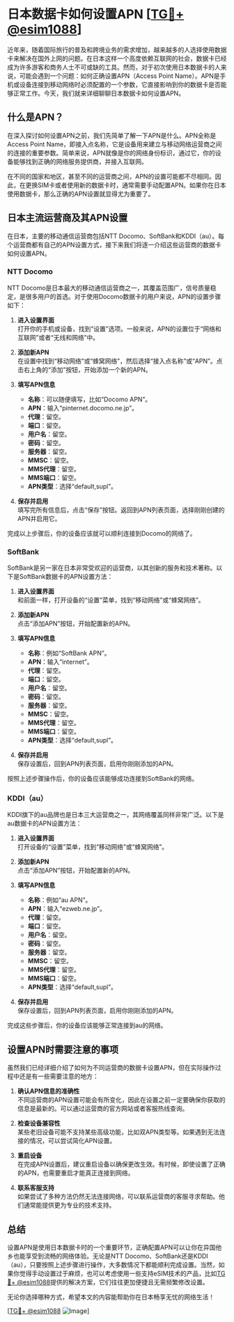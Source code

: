 # 日本数据卡如何设置APN [[TG💪+ @esim1088](https://t.me/s/esim1088)]

近年来，随着国际旅行的普及和跨境业务的需求增加，越来越多的人选择使用数据卡来解决在国外上网的问题。在日本这样一个高度依赖互联网的社会，数据卡已经成为许多游客和商务人士不可或缺的工具。然而，对于初次使用日本数据卡的人来说，可能会遇到一个问题：如何正确设置APN（Access Point Name）。APN是手机或设备连接到移动网络时必须配置的一个参数，它直接影响到你的数据卡是否能够正常工作。今天，我们就来详细聊聊日本数据卡如何设置APN。

## 什么是APN？

在深入探讨如何设置APN之前，我们先简单了解一下APN是什么。APN全称是Access Point Name，即接入点名称，它是设备用来建立与移动网络运营商之间的连接的重要参数。简单来说，APN就像是你的网络身份标识，通过它，你的设备能够找到正确的网络服务提供商，并接入互联网。

在不同的国家和地区，甚至不同的运营商之间，APN的设置可能都不尽相同。因此，在更换SIM卡或者使用新的数据卡时，通常需要手动配置APN。如果你在日本使用数据卡，那么正确的APN设置就显得尤为重要了。

## 日本主流运营商及其APN设置

在日本，主要的移动通信运营商包括NTT Docomo、SoftBank和KDDI（au）。每个运营商都有自己的APN设置方式，接下来我们将逐一介绍这些运营商的数据卡如何设置APN。

### NTT Docomo

NTT Docomo是日本最大的移动通信运营商之一，其覆盖范围广，信号质量稳定，是很多用户的首选。对于使用Docomo数据卡的用户来说，APN的设置步骤如下：

1. **进入设置界面**  
   打开你的手机或设备，找到“设置”选项。一般来说，APN的设置位于“网络和互联网”或者“无线和网络”中。

2. **添加新APN**  
   在设置中找到“移动网络”或“蜂窝网络”，然后选择“接入点名称”或“APN”。点击右上角的“添加”按钮，开始添加一个新的APN。

3. **填写APN信息**  
   - **名称**：可以随便填写，比如“Docomo APN”。
   - **APN**：输入“pinternet.docomo.ne.jp”。
   - **代理**：留空。
   - **端口**：留空。
   - **用户名**：留空。
   - **密码**：留空。
   - **服务器**：留空。
   - **MMSC**：留空。
   - **MMS代理**：留空。
   - **MMS端口**：留空。
   - **APN类型**：选择“default,supl”。

4. **保存并启用**  
   填写完所有信息后，点击“保存”按钮。返回到APN列表页面，选择刚刚创建的APN并启用它。

完成以上步骤后，你的设备应该就可以顺利连接到Docomo的网络了。

### SoftBank

SoftBank是另一家在日本非常受欢迎的运营商，以其创新的服务和技术著称。以下是SoftBank数据卡的APN设置方法：

1. **进入设置界面**  
   和前面一样，打开设备的“设置”菜单，找到“移动网络”或“蜂窝网络”。

2. **添加新APN**  
   点击“添加APN”按钮，开始配置新的APN。

3. **填写APN信息**  
   - **名称**：例如“SoftBank APN”。
   - **APN**：输入“internet”。
   - **代理**：留空。
   - **端口**：留空。
   - **用户名**：留空。
   - **密码**：留空。
   - **服务器**：留空。
   - **MMSC**：留空。
   - **MMS代理**：留空。
   - **MMS端口**：留空。
   - **APN类型**：选择“default,supl”。

4. **保存并启用**  
   保存设置后，回到APN列表页面，启用你刚刚添加的APN。

按照上述步骤操作后，你的设备应该能够成功连接到SoftBank的网络。

### KDDI（au）

KDDI旗下的au品牌也是日本三大运营商之一，其网络覆盖同样非常广泛。以下是au数据卡的APN设置方法：

1. **进入设置界面**  
   打开设备的“设置”菜单，找到“移动网络”或“蜂窝网络”。

2. **添加新APN**  
   点击“添加APN”按钮，开始配置新的APN。

3. **填写APN信息**  
   - **名称**：例如“au APN”。
   - **APN**：输入“ezweb.ne.jp”。
   - **代理**：留空。
   - **端口**：留空。
   - **用户名**：留空。
   - **密码**：留空。
   - **服务器**：留空。
   - **MMSC**：留空。
   - **MMS代理**：留空。
   - **MMS端口**：留空。
   - **APN类型**：选择“default,supl”。

4. **保存并启用**  
   保存设置后，回到APN列表页面，启用你刚刚添加的APN。

完成这些步骤后，你的设备应该能够正常连接到au的网络。

## 设置APN时需要注意的事项

虽然我们已经详细介绍了如何为不同运营商的数据卡设置APN，但在实际操作过程中还是有一些需要注意的地方：

1. **确认APN信息的准确性**  
   不同运营商的APN设置可能会有所变化，因此在设置之前一定要确保你获取的信息是最新的。可以通过运营商的官方网站或者客服热线查询。

2. **检查设备兼容性**  
   某些老旧设备可能不支持某些高级功能，比如双APN类型等。如果遇到无法连接的情况，可以尝试简化APN设置。

3. **重启设备**  
   在完成APN设置后，建议重启设备以确保更改生效。有时候，即使设置了正确的APN，也需要重启才能真正连接到网络。

4. **联系客服支持**  
   如果尝试了多种方法仍然无法连接网络，可以联系运营商的客服寻求帮助。他们通常能提供更为专业的技术支持。

## 总结

设置APN是使用日本数据卡时的一个重要环节，正确配置APN可以让你在异国他乡也能享受到流畅的网络体验。无论是NTT Docomo、SoftBank还是KDDI（au），只要按照上述步骤进行操作，大多数情况下都能顺利完成设置。当然，如果你觉得手动设置过于麻烦，也可以考虑使用一些支持eSIM技术的产品，比如[TG💪+ @esim1088](https://t.me/s/esim1088)提供的解决方案，它们往往更加便捷且无需频繁修改设置。

无论你选择哪种方式，希望本文的内容能帮助你在日本畅享无忧的网络生活！

[[TG💪+ @esim1088](https://t.me/s/esim1088) ![Image](https://i.postimg.cc/4NQfJmqS/Snipaste-2025-05-13-00-14-12.png)]